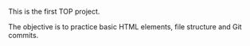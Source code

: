 This is the first TOP project.

The objective is to practice basic HTML elements, file structure and Git commits.